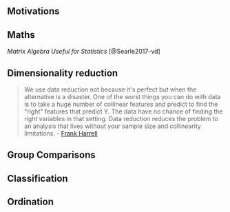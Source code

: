 ## Motivations

## Maths

*Matrix Algebra Useful for Statistics* [@Searle2017-vd]

## Dimensionality reduction

> We use data reduction not because it's perfect but when the alternative is a disaster. One of the worst things you can do with data is to take a huge number of collinear features and predict to find the "right" features that predict Y. The data have no chance of finding the right variables in that setting. Data reduction reduces the problem to an analysis that lives without your sample size and collinearity limitations. - [Frank Harrell](https://stats.stackexchange.com/questions/637773/why-does-harrell-argue-for-ignoring-y-during-data-reduction)


## Group Comparisons


## Classification


## Ordination
